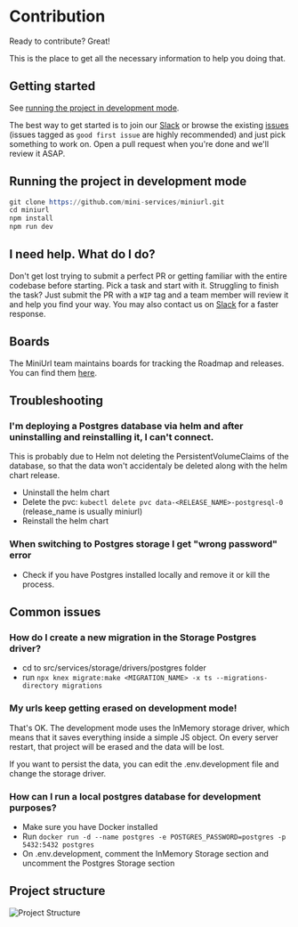 # Contribution

Ready to contribute? Great!

This is the place to get all the necessary information to help you doing that.

## Getting started

See [running the project in development mode](#running-the-project-in-development-mode).

The best way to get started is to join our [Slack](https://join.slack.com/t/mini-services/shared_invite/zt-kkr2n6nl-AlboXMQO~~atqUM2Wd0oPg) or browse the existing [issues](https://github.com/mini-services/miniurl/issues/new/choose) (issues tagged as `good first issue` are highly recommended) and just pick something to work on. Open a pull request when you're done and we'll review it ASAP.

## Running the project in development mode

```s
git clone https://github.com/mini-services/miniurl.git
cd miniurl
npm install
npm run dev
```

## I need help. What do I do?

Don't get lost trying to submit a perfect PR or getting familiar with the entire codebase before starting. Pick a task and start with it. Struggling to finish the task? Just submit the PR with a `WIP` tag and a team member will review it and help you find your way. You may also contact us on [Slack](https://join.slack.com/t/mini-services/shared_invite/zt-kkr2n6nl-AlboXMQO~~atqUM2Wd0oPg) for a faster response.

## Boards

The MiniUrl team maintains boards for tracking the Roadmap and releases. You can find them [here](https://github.com/mini-services/miniurl/projects).

## Troubleshooting

### I'm deploying a Postgres database via helm and after uninstalling and reinstalling it, I can't connect.

This is probably due to Helm not deleting the PersistentVolumeClaims of the database, so that the data won't accidentaly be deleted along with the helm chart release.

-   Uninstall the helm chart
-   Delete the pvc: `kubectl delete pvc data-<RELEASE_NAME>-postgresql-0` (release_name is usually miniurl)
-   Reinstall the helm chart

### When switching to Postgres storage I get "wrong password" error

-   Check if you have Postgres installed locally and remove it or kill the process.

## Common issues

### How do I create a new migration in the Storage Postgres driver?

-   cd to src/services/storage/drivers/postgres folder
-   run `npx knex migrate:make <MIGRATION_NAME> -x ts --migrations-directory migrations`

### My urls keep getting erased on development mode!

That's OK. The development mode uses the InMemory storage driver, which means that it saves everything inside a simple JS object. On every server restart, that project will be erased and the data will be lost.

If you want to persist the data, you can edit the .env.development file and change the storage driver.

### How can I run a local postgres database for development purposes?

-   Make sure you have Docker installed
-   Run `docker run -d --name postgres -e POSTGRES_PASSWORD=postgres -p 5432:5432 postgres`
-   On .env.development, comment the InMemory Storage section and uncomment the Postgres Storage section

## Project structure

![Project Structure](assets/project-structure.svg)
